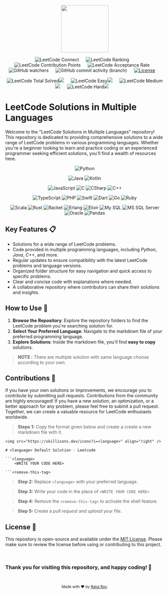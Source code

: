 <div align="center">

<img src="https://i.imgur.com/IsS5xkZ.png" height=150 />

<br>

![LeetCode Connect](https://img.shields.io/badge/dynamic/json?url=https%3A%2F%2Fleetcode-stats-api.herokuapp.com%2Froyal_programmer?&query=status&label=LeetCode-status&style=flat-square) &emsp;
![LeetCode Ranking](https://img.shields.io/badge/dynamic/json?url=https%3A%2F%2Fleetcode-stats-api.herokuapp.com%2Froyal_programmer?&query=ranking&label=Ranking&style=flat-square) &emsp;
![LeetCode Contribution Points](https://img.shields.io/badge/dynamic/json?url=https%3A%2F%2Fleetcode-stats-api.herokuapp.com%2Froyal_programmer?&query=contributionPoints&label=Contribution-points&style=flat-square) &emsp;
![LeetCode Acceptance Rate](https://img.shields.io/badge/dynamic/json?url=https%3A%2F%2Fleetcode-stats-api.herokuapp.com%2Froyal_programmer?&query=acceptanceRate&label=Acceptance-rate&style=flat-square) &emsp;
![GitHub watchers](https://img.shields.io/github/watchers/royal-programmer/LeetCode-Code-Collection?label=Hits&style=flat-square) &emsp;
![GitHub commit activity (branch)](https://img.shields.io/github/commit-activity/t/royal-programmer/LeetCode-Code-Collection?style=flat-square) &emsp;
[![License](https://img.shields.io/badge/license-MIT-blue.svg?style=flat-square)](LICENSE) &emsp;

![LeetCode Total Solved](https://img.shields.io/badge/dynamic/json?url=https%3A%2F%2Fleetcode-stats-api.herokuapp.com%2Froyal_programmer?&query=totalSolved&label=Total-Solved%20&style=flat-square)![](https://img.shields.io/badge/dynamic/json?url=https%3A%2F%2Fleetcode-stats-api.herokuapp.com%2Froyal_programmer?&query=totalQuestions&style=flat-square&label=/&labelColor=blue) &emsp;
![LeetCode Easy](https://img.shields.io/badge/dynamic/json?url=https%3A%2F%2Fleetcode-stats-api.herokuapp.com%2Froyal_programmer?&query=easySolved&label=Easy&style=flat-square&color=green)![](https://img.shields.io/badge/dynamic/json?url=https%3A%2F%2Fleetcode-stats-api.herokuapp.com%2Froyal_programmer?&query=totalEasy&label=/&labelColor=green&color=green&style=flat-square) &emsp;
![LeetCode Medium](https://img.shields.io/badge/dynamic/json?url=https%3A%2F%2Fleetcode-stats-api.herokuapp.com%2Froyal_programmer?&query=mediumSolved&label=Medium&style=flat-square&color=yellow)![](https://img.shields.io/badge/dynamic/json?url=https%3A%2F%2Fleetcode-stats-api.herokuapp.com%2Froyal_programmer?&query=totalMedium&label=/&labelColor=yellow&color=yellow&style=flat-square) &emsp;
![LeetCode Hard](https://img.shields.io/badge/dynamic/json?url=https%3A%2F%2Fleetcode-stats-api.herokuapp.com%2Froyal_programmer?&query=hardSolved&label=Hard&style=flat-square&color=red)![](https://img.shields.io/badge/dynamic/json?url=https%3A%2F%2Fleetcode-stats-api.herokuapp.com%2Froyal_programmer?&query=totalHard&label=/&labelColor=red&color=red&style=flat-square) &emsp;

</div>

# LeetCode Solutions in Multiple Languages

Welcome to the "LeetCode Solutions in Multiple Languages" repository! This repository is dedicated to providing comprehensive solutions to a wide range of LeetCode problems in various programming languages. Whether you're a beginner looking to learn and practice coding or an experienced programmer seeking efficient solutions, you'll find a wealth of resources here.

<div align="center">

![Python](https://img.shields.io/badge/Python-3572A5?style=plastic)

![Java](https://img.shields.io/badge/Java-b07219?style=plastic)
![Kotlin](https://img.shields.io/badge/Kotlin-A97BFF?style=plastic)

![JavaScript](https://img.shields.io/badge/JavaScript-f1e05a?style=plastic)
![C](https://img.shields.io/badge/C-555555?style=plastic)
![CSharp](https://img.shields.io/badge/CSharp-178600?style=plastic)
![C++](https://img.shields.io/badge/C++-f34b7d?style=plastic)

![TypeScript](https://img.shields.io/badge/TypeScript-3178c6?style=plastic)
![PHP](https://img.shields.io/badge/PHP-4F5D95?style=plastic)
![Swift](https://img.shields.io/badge/Swift-F05138?style=plastic)
![Dart](https://img.shields.io/badge/Dart-00B4AB?style=plastic)
![Go](https://img.shields.io/badge/Go-00ADD8?style=plastic)
![Ruby](https://img.shields.io/badge/Ruby-701516?style=plastic)

![Scala](https://img.shields.io/badge/Scala-c22d40?style=plastic)
![Rust](https://img.shields.io/badge/Rust-dea584?style=plastic)
![Racket](https://img.shields.io/badge/Racket-3c5caa?style=plastic)
![Erlang](https://img.shields.io/badge/Erlang-B83998?style=plastic)
![Elixir](https://img.shields.io/badge/Elixir-6e4a7e?style=plastic)
![My SQL](https://img.shields.io/badge/MySQL-yellow?style=plastic)
![MS SQL Server](https://img.shields.io/badge/MS--SQL--Server-grey?style=plastic)
![Oracle](https://img.shields.io/badge/Oracle-red?style=plastic)
![Pandas](https://img.shields.io/badge/Pandas-orange?style=plastic)

</div>

## Key Features 📋

- Solutions for a wide range of LeetCode problems.
- Code provided in multiple programming languages, including _Python_, _Java_, _C++_, and more.
- Regular updates to ensure compatibility with the latest LeetCode problems and language versions.
- Organized folder structure for easy navigation and quick access to specific problems.
- Clear and concise code with explanations where needed.
- A collaborative repository where contributors can share their solutions and insights.

## How to Use 🧐

1. **Browse the Repository**: Explore the repository folders to find the LeetCode problem you're searching solution for.
2. **Select Your Preferred Language**: Navigate to the markdown file of your preferred programming language. 
3. **Explore Solutions**: Inside the markdown file, you'll find **easy to copy** solutions.
> **NOTE :** There are multiple solution with same language choose according to your own.

## Contributions 🤝

If you have your own solutions or improvements, we encourage you to contribute by submitting pull requests. Contributions from the community are highly encouraged! If you have a new solution, an optimization, or a better approach for any problem, please feel free to submit a pull request. Together, we can create a valuable resource for LeetCode enthusiasts worldwide.

> **Steps 1:** Copy the format given below and create a create a new markdown file with it.

```shell
<img src="https://skillicons.dev/icons?i=<language>" align="right" />

# <language> Default Solution - Leetcode

```<language>
    <WRITE YOUR CODE HERE>

```<remove-this-tag>
```
> **Step 2:** Replace `<language>` with your preferred language.

> **Step 3:** Write your code in the place of `<WRITE YOUR CODE HERE>`

> **Step 4:** Remove the `<remove-this-tag>` to activate the shell feature.

> **Step 5:** Create a _pull request_ and _upload_ your file. 


## License 📜

This repository is open-source and available under the [MIT License](LICENSE). Please make sure to review the license before using or contributing to this project. 

<br>
<h3>Thank you for visiting this repository, and happy coding! 🚀</h3>
<br>

<div align="center">
<sub>
  
Made with ❤️ by [Ratul Roy](https://github.com/royal-programmer/). 

</sub>
</div>
